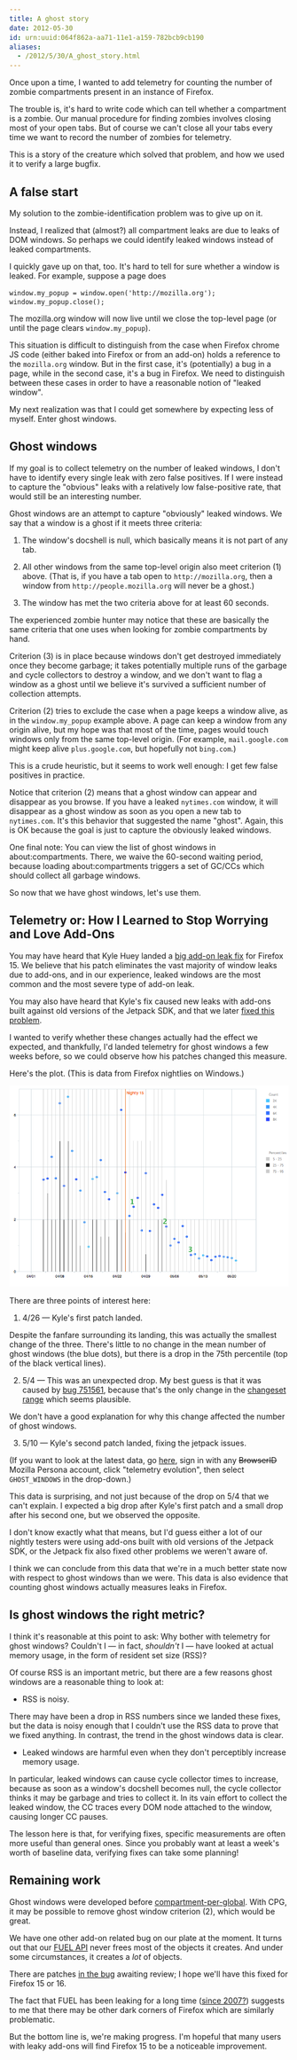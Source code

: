 ```yaml
---
title: A ghost story
date: 2012-05-30
id: urn:uuid:064f862a-aa71-11e1-a159-782bcb9cb190
aliases:
  - /2012/5/30/A_ghost_story.html
---
```


Once upon a time, I wanted to add telemetry for counting the number of zombie compartments present in an instance of Firefox.

The trouble is, it's hard to write code which can tell whether a compartment is a zombie.  Our manual procedure for finding zombies involves closing most of your open tabs.  But of course we can't close all your tabs every time we want to record the number of zombies for telemetry.

This is a story of the creature which solved that problem, and how we used it to verify a large bugfix.

## A false start

My solution to the zombie-identification problem was to give up on it.

Instead, I realized that (almost?) all compartment leaks are due to leaks of DOM windows.  So perhaps we could identify leaked windows instead of leaked compartments.

I quickly gave up on that, too.  It's hard to tell for sure whether a window is leaked.  For example, suppose a page does

    window.my_popup = window.open('http://mozilla.org');
    window.my_popup.close();

The mozilla.org window will now live until we close the top-level page (or until the page clears `window.my_popup`).

This situation is difficult to distinguish from the case when Firefox chrome JS code (either baked into Firefox or from an add-on) holds a reference to the `mozilla.org` window.  But in the first case, it's (potentially) a bug in a page, while in the second case, it's a bug in Firefox.  We need to distinguish between these cases in order to have a reasonable notion of "leaked window".

My next realization was that I could get somewhere by expecting less of myself.  Enter ghost windows.

## Ghost windows

If my goal is to collect telemetry on the number of leaked windows, I don't have to identify every single leak with zero false positives.  If I were instead to capture the "obvious" leaks with a relatively low false-positive rate, that would still be an interesting number.

Ghost windows are an attempt to capture "obviously" leaked windows.  We say that a window is a ghost if it meets three criteria:

  1. The window's docshell is null, which basically means it is not part of any tab.

  2. All other windows from the same top-level origin also meet criterion (1) above.  (That is, if you have a tab open to `http://mozilla.org`, then a window from `http://people.mozilla.org` will never be a ghost.)

  3. The window has met the two criteria above for at least 60 seconds.

The experienced zombie hunter may notice that these are basically the same criteria that one uses when looking for zombie compartments by hand.

Criterion (3) is in place because windows don't get destroyed immediately once they become garbage; it takes potentially multiple runs of the garbage and cycle collectors to destroy a window, and we don't want to flag a window as a ghost until we believe it's survived a sufficient number of collection attempts.

Criterion (2) tries to exclude the case when a page keeps a window alive, as in the `window.my_popup` example above.  A page can keep a window from any origin alive, but my hope was that most of the time, pages would touch windows only from the same top-level origin.  (For example, `mail.google.com` might keep alive `plus.google.com`, but hopefully not `bing.com`.)

This is a crude heuristic, but it seems to work well enough: I get few false positives in practice.

Notice that criterion (2) means that a ghost window can appear and disappear as you browse.  If you have a leaked `nytimes.com` window, it will disappear as a ghost window as soon as you open a new tab to `nytimes.com`.  It's this behavior that suggested the name "ghost".  Again, this is OK because the goal is just to capture the obviously leaked windows.

One final note: You can view the list of ghost windows in about:compartments.  There, we waive the 60-second waiting period, because loading about:compartments triggers a set of GC/CCs which should collect all garbage windows.

So now that we have ghost windows, let's use them.

## Telemetry or: How I Learned to Stop Worrying and Love Add-Ons

You may have heard that Kyle Huey landed a [big add-on leak fix][the-fix] for
Firefox 15.  We believe that his patch eliminates the vast majority of window
leaks due to add-ons, and in our experience, leaked windows are the most common
and the most severe type of add-on leak.

You may also have heard that Kyle's fix caused new leaks with add-ons built
against old versions of the Jetpack SDK, and that we later
[fixed this problem][jetpack-fix].

I wanted to verify whether these changes actually had the effect we expected,
and thankfully, I'd landed telemetry for ghost windows a few weeks before, so
we could observe how his patches changed this measure.

Here's the plot.  (This is data from Firefox nightlies on Windows.)

![Telemetry evolution graph for ghost windows](ghost-windows-plot.png)

There are three points of interest here:

   1. 4/26 &mdash; Kyle's first patch landed.

   Despite the fanfare surrounding its landing, this was actually the smallest
   change of the three.  There's little to no change in the mean number of
   ghost windows (the blue dots), but there is a drop in the 75th percentile
   (top of the black vertical lines).

   2. 5/4 &mdash; This was an unexpected drop.  My best guess is that it was
   caused by [bug 751561][], because that's the only change in the
   [changeset range][] which seems plausible.

   We don't have a good explanation for why this change affected the number of
   ghost windows.

   3. 5/10 &mdash; Kyle's second patch landed, fixing the jetpack issues.

(If you want to look at the latest data, go [here][telemetry-dash], sign in
with any <strike>BrowserID</strike> Mozilla Persona account, click "telemetry
evolution", then select `GHOST_WINDOWS` in the drop-down.)

This data is surprising, and not just because of the drop on 5/4 that we can't
explain.  I expected a big drop after Kyle's first patch and a small drop after
his second one, but we observed the opposite.

I don't know exactly what that means, but I'd guess either a lot of our nightly
testers were using add-ons built with old versions of the Jetpack SDK, or the
Jetpack fix also fixed other problems we weren't aware of.

I think we can conclude from this data that we're in a much better state now
with respect to ghost windows than we were.  This data is also evidence that
counting ghost windows actually measures leaks in Firefox.

## Is ghost windows the right metric?

I think it's reasonable at this point to ask: Why bother with telemetry for
ghost windows?  Couldn't I &mdash; in fact, *shouldn't* I &mdash; have looked
at actual memory usage, in the form of resident set size (RSS)?

Of course RSS is an important metric, but there are a few reasons ghost windows
are a reasonable thing to look at:

   * RSS is noisy.
   
   There may have been a drop in RSS numbers since we landed these fixes, but
   the data is noisy enough that I couldn't use the RSS data to prove that we
   fixed anything.  In contrast, the trend in the ghost windows data is clear.

   * Leaked windows are harmful even when they don't perceptibly increase
   memory usage.
   
   In particular, leaked windows can cause cycle collector times to increase,
   because as soon as a window's docshell becomes null, the cycle collector
   thinks it may be garbage and tries to collect it.  In its vain effort to
   collect the leaked window, the CC traces every DOM node attached to the
   window, causing longer CC pauses.

The lesson here is that, for verifying fixes, specific measurements are often
more useful than general ones.  Since you probably want at least a week's worth
of baseline data, verifying fixes can take some planning!

## Remaining work

Ghost windows were developed before [compartment-per-global][CPG].  With CPG,
it may be possible to remove ghost window criterion (2), which would be great.

We have one other add-on related bug on our plate at the moment.  It turns out
that our [FUEL API][] never frees most of the objects it creates. And under
some circumstances, it creates a *lot* of objects.

There are patches [in the bug][FUEL bug] awaiting review; I hope we'll have
this fixed for Firefox 15 or 16.

The fact that FUEL has been leaking for a long time
([since 2007?][FUEL checkin]) suggests to me that there may be other dark
corners of Firefox which are similarly problematic.

But the bottom line is, we're making progress.  I'm hopeful that many users
with leaky add-ons will find Firefox 15 to be a noticeable improvement.

[the-fix]: http://blog.mozilla.org/nnethercote/2012/05/07/update-on-leaky-add-ons/
[jetpack-fix]: http://blog.mozilla.org/nnethercote/2012/05/15/additional-update-on-leaky-add-ons/
[bug 751561]: https://bugzilla.mozilla.org/show_bug.cgi?id=751561
[changeset range]: https://hg.mozilla.org/mozilla-central/pushloghtml?fromchange=807403a04&tochange=2db9df428
[FUEL API]: https://developer.mozilla.org/en/FUEL
[FUEL bug]: https://bugzilla.mozilla.org/show_bug.cgi?id=750454
[FUEL checkin]: http://hg.mozilla.org/mozilla-central/rev/454242ccdff6#l6.51
[CPG]: http://bholley.wordpress.com/2012/05/04/at-long-last-compartment-per-global/
[telemetry-dash]: http://mzl.la/telemetrydash
